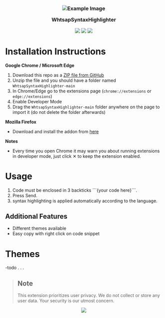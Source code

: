 <h3 align="center">


![Example Image](icons/icon128.png)

WhtsapSyntaxHighlighter
	
</h3>

<p align="center">
	<a href="https://github.com/qmigo/WhtsapSyntaxHighlighter/stargazers"><img src="https://img.shields.io/github/stars/qmigo/WhtsapSyntaxHighlighter?colorA=363a4f&colorB=b7bdf8&style=for-the-badge"></a>
	<a href="https://github.com/qmigo/WhtsapSyntaxHighlighter/issues"><img src="https://img.shields.io/github/issues/qmigo/WhtsapSyntaxHighlighter?colorA=363a4f&colorB=f5a97f&style=for-the-badge"></a>
	<a href="https://github.com/qmigo/WhtsapSyntaxHighlighter/contributors"><img src="https://img.shields.io/github/contributors/qmigo/WhtsapSyntaxHighlighter?colorA=363a4f&colorB=a6da95&style=for-the-badge"></a>
</p>

# Installation Instructions
**Google Chrome / Microsoft Edge**
1. Download this repo as a [ZIP file from GitHub](https://github.com/qmigo/WhtsapSyntaxHighlighter/archive/master.zip)
2. Unzip the file and you should have a folder named `WhtsapSyntaxHighlighter-main`
3. In Chrome/Edge go to the extensions page (`chrome://extensions` or `edge://extensions`)
4. Enable Developer Mode
5. Drag the `WhtsapSyntaxHighlighter-main` folder anywhere on the page to import it (do not delete the folder afterwards)

**Mozilla Firefox**
* Download and install the addon from [here](https://addons.mozilla.org/en-US/firefox/addon/whatsapp-syntax-highlighter)

**Notes**
* Every time you open Chrome it may warn you about running extensions in developer mode, just click  &#10005; to keep the extension enabled.


# Usage
1. Code must be enclosed in 3 backticks  \```{your code here}\```.
2. Press Send.
3. syntax highlighting is applied automatically according to the language.

## Additional Features
- Different themes available
- Easy copy with right click on code snippet

# Themes
-todo
.
.
.
<br>

>## Note
>This extension prioritizes user privacy. We do not collect or store any user data. Your security is our utmost concern.
<p align="center">
	<a href="https://github.com/catppuccin/catppuccin/blob/main/LICENSE"><img src="https://img.shields.io/static/v1.svg?style=for-the-badge&label=License&message=MIT&logoColor=d9e0ee&colorA=363a4f&colorB=b7bdf8"/></a>
</p>




